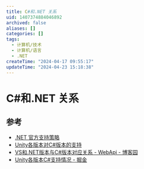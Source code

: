 ```yaml
---
title: C#和.NET 关系
uid: 1407374884046892
archived: false
aliases: []
categories: []
tags:
  - 计算机/技术
  - 计算机/语言
  - .NET
createTime: "2024-04-17 09:55:17"
updateTime: "2024-04-23 15:18:38"
---
```


# C#和.NET 关系

## 参考

- [.NET 官方支持策略](https://dotnet.microsoft.com/zh-cn/platform/support/policy)
- [Unity各版本对C#版本的支持](https://blog.csdn.net/smile_Ho/article/details/119946986)
- [VS和.NET版本与C#版本对应关系 - WebApi - 博客园](https://www.cnblogs.com/webapi/p/15204940.html)
- [Unity各版本C#支持情况 - 掘金](https://juejin.cn/post/7088147774914428941)
